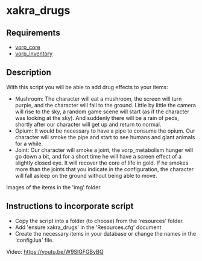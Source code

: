 # xakra_drugs
## Requirements
- [vorp_core](https://github.com/VORPCORE/vorp-core-lua)
- [vorp_inventory](https://github.com/VORPCORE/vorp_inventory-lua)

## Description
With this script you will be able to add drug effects to your items:
- Mushroom: The character will eat a mushroom, the screen will turn purple, and the character will fall to the ground. Little by little the camera will rise to the sky, a random game scene will start (as if the character was looking at the sky). And suddenly there will be a rain of peds, shortly after our character will get up and return to normal.
- Opium: It would be necessary to have a pipe to consume the opium. Our character will smoke the pipe and start to see humans and giant animals for a while.
- Joint: Our character will smoke a joint, the vorp_metabolism hunger will go down a bit, and for a short time he will have a screen effect of a slightly closed eye. It will recover the core of life in gold. If he smokes more than the joints that you indicate in the configuration, the character will fall asleep on the ground without being able to move.

Images of the items in the 'img' folder.

## Instructions to incorporate script
- Copy the script into a folder (to choose) from the 'resources' folder.
- Add 'ensure xakra_drugs' in the 'Resources.cfg' document
- Create the necessary items in your database or change the names in the 'config.lua' file.

Video: https://youtu.be/W9SlGFGByBQ
